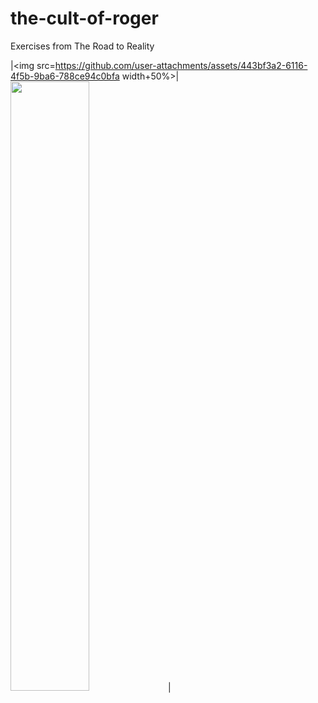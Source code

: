 # the-cult-of-roger
Exercises from The Road to Reality

|<img src=https://github.com/user-attachments/assets/443bf3a2-6116-4f5b-9ba6-788ce94c0bfa width+50%>|<img src=https://github.com/user-attachments/assets/e47a31d5-7a38-4426-af79-290f732c3b8f width=50%>|

